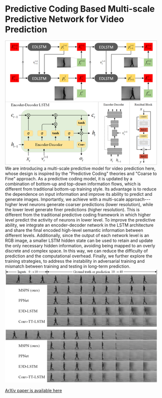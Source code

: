 # Predictive Coding Based Multi-scale Predictive Network for Video Prediction
![image](Images/EDLSTM.png)
We are introducing a multi-scale predictive model for video prediction here, whose design is inspired by the "Predictive Coding" theories and "Coarse to Fine" approach. As a predictive coding model, it is updated by a combination of bottom-up and top-down information flows, which is different from traditional bottom-up training style. Its advantage is to reduce the dependence on input information and improve its ability to predict and generate images. Importantly, we achieve with a multi-scale approach---higher level neurons generate coarser predictions (lower resolution), while the lower level generate finer predictions (higher resolution). This is different from the traditional predictive coding framework in which higher level predict the activity of neurons in lower level. To improve the predictive ability, we integrate an encoder-decoder network in the LSTM architecture and share the final encoded high-level semantic information between different levels. Additionally, since the output of each network level is an RGB image, a smaller LSTM hidden state can be used to retain and update the only necessary hidden information, avoiding being mapped to an overly discrete and complex space. In this way, we can reduce the difficulty of prediction and the computational overhead. Finally, we further explore the training strategies, to address the instability in adversarial training and mismatch between training and testing in long-term prediction.
![image](Images/KTH.png)

[ArXiv paper is available here](http://arxiv.org/abs/2212.11642)



















